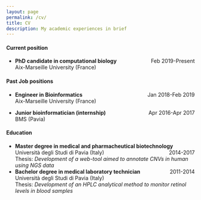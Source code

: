 ```yaml
---
layout: page
permalink: /cv/
title: CV
description: My academic experiences in brief
---
```




#### Current position

- **PhD candidate in computational biology**
<span style="float:right;">Feb 2019-Present</span>   
Aix-Marseille University (France) 


#### Past Job positions

- **Engineer in Bioinformatics**
<span style="float:right;">Jan 2018-Feb 2019</span>   
Aix-Marseille University (France) 

- **Junior bioinformatician (internship)**
<span style="float:right;">Apr 2016-Apr 2017</span>   
BMS (Pavia)


#### Education

- **Master degree in medical and pharmacheutical biotechnology** 
<span style="float:right;">2014-2017</span>   
Università degli Studi di Pavia (Italy)   
Thesis: *Development of a web-tool aimed to annotate CNVs in human using NGS data*
- **Bachelor degree in medical laboratory technician** 
<span style="float:right;">2011-2014</span>  
Università degli Studi di Pavia (Italy)   
Thesis: *Development of an HPLC analytical method to monitor retinol levels in blood samples* 
